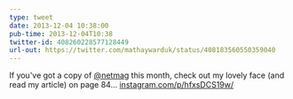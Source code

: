 ```yaml
---
type: tweet
date: 2013-12-04 10:38:00
pub-time: 2013-12-04T10:38
twitter-id: 408260228577128449
url-out: https://twitter.com/mathaywarduk/status/408183560550359040
---
```


If you've got a copy of [@netmag](https://twitter.com/netmag) this month, check out my lovely face (and read my article) on page 84&hellip; [instagram.com/p/hfxsDCS19w/](http://instagram.com/p/hfxsDCS19w/)